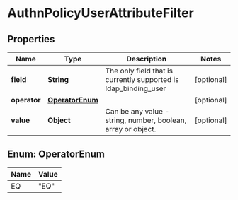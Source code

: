 

# AuthnPolicyUserAttributeFilter


## Properties

| Name | Type | Description | Notes |
|------------ | ------------- | ------------- | -------------|
|**field** | **String** | The only field that is currently supported is ldap_binding_user |  [optional] |
|**operator** | [**OperatorEnum**](#OperatorEnum) |  |  [optional] |
|**value** | **Object** | Can be any value - string, number, boolean, array or object. |  [optional] |



## Enum: OperatorEnum

| Name | Value |
|---- | -----|
| EQ | &quot;EQ&quot; |



